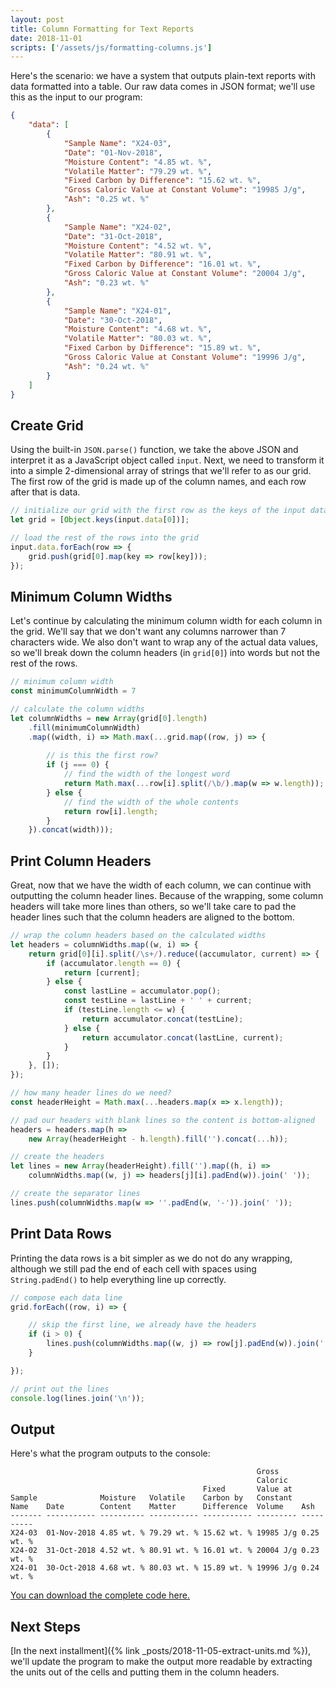 ```yaml
---
layout: post
title: Column Formatting for Text Reports
date: 2018-11-01
scripts: ['/assets/js/formatting-columns.js']
---
```


Here's the scenario: we have a system that outputs plain-text reports with data formatted into a table. Our raw data comes in JSON format; we'll use this as the input to our program:

```json
{
    "data": [
        {
            "Sample Name": "X24-03",
            "Date": "01-Nov-2018",
            "Moisture Content": "4.85 wt. %",
            "Volatile Matter": "79.29 wt. %",
            "Fixed Carbon by Difference": "15.62 wt. %",
            "Gross Caloric Value at Constant Volume": "19985 J/g",
            "Ash": "0.25 wt. %"
        },
        {
            "Sample Name": "X24-02",
            "Date": "31-Oct-2018",
            "Moisture Content": "4.52 wt. %",
            "Volatile Matter": "80.91 wt. %",
            "Fixed Carbon by Difference": "16.01 wt. %",
            "Gross Caloric Value at Constant Volume": "20004 J/g",
            "Ash": "0.23 wt. %"
        },
        {
            "Sample Name": "X24-01",
            "Date": "30-Oct-2018",
            "Moisture Content": "4.68 wt. %",
            "Volatile Matter": "80.03 wt. %",
            "Fixed Carbon by Difference": "15.89 wt. %",
            "Gross Caloric Value at Constant Volume": "19996 J/g",
            "Ash": "0.24 wt. %"
        }
    ]
}
```

## Create Grid

Using the built-in `JSON.parse()` function, we take the above JSON and interpret it as a JavaScript object called `input`. Next, we need to transform it into a simple 2-dimensional array of strings that we'll refer to as our grid. The first row of the grid is made up of the column names, and each row after that is data.

```javascript
// initialize our grid with the first row as the keys of the input data objects
let grid = [Object.keys(input.data[0])];

// load the rest of the rows into the grid
input.data.forEach(row => {
    grid.push(grid[0].map(key => row[key]));
});
```

## Minimum Column Widths

Let's continue by calculating the minimum column width for each column in the grid. We'll say that we don't want any columns narrower than 7 characters wide. We also don't want to wrap any of the actual data values, so we'll break down the column headers (in `grid[0]`) into words but not the rest of the rows.

```javascript
// minimum column width
const minimumColumnWidth = 7

// calculate the column widths
let columnWidths = new Array(grid[0].length)
    .fill(minimumColumnWidth)
    .map((width, i) => Math.max(...grid.map((row, j) => {
        
        // is this the first row?
        if (j === 0) {
            // find the width of the longest word
            return Math.max(...row[i].split(/\b/).map(w => w.length));
        } else {
            // find the width of the whole contents
            return row[i].length;
        }
    }).concat(width)));
```

## Print Column Headers

Great, now that we have the width of each column, we can continue with outputting the column header lines. Because of the wrapping, some column headers will take more lines than others, so we'll take care to pad the header lines such that the column headers are aligned to the bottom.

```javascript
// wrap the column headers based on the calculated widths
let headers = columnWidths.map((w, i) => {
    return grid[0][i].split(/\s+/).reduce((accumulator, current) => {
        if (accumulator.length == 0) {
            return [current];
        } else {
            const lastLine = accumulator.pop();
            const testLine = lastLine + ' ' + current;
            if (testLine.length <= w) {
                return accumulator.concat(testLine);
            } else {
                return accumulator.concat(lastLine, current);
            }
        }
    }, []);
});

// how many header lines do we need?
const headerHeight = Math.max(...headers.map(x => x.length));

// pad our headers with blank lines so the content is bottom-aligned
headers = headers.map(h =>
    new Array(headerHeight - h.length).fill('').concat(...h));

// create the headers
let lines = new Array(headerHeight).fill('').map((h, i) => 
    columnWidths.map((w, j) => headers[j][i].padEnd(w)).join(' '));

// create the separator lines
lines.push(columnWidths.map(w => ''.padEnd(w, '-')).join(' '));

```

## Print Data Rows

Printing the data rows is a bit simpler as we do not do any wrapping, although we still pad the end of each cell with spaces using `String.padEnd()` to help everything line up correctly.

```javascript
// compose each data line
grid.forEach((row, i) => {

    // skip the first line, we already have the headers
    if (i > 0) {
        lines.push(columnWidths.map((w, j) => row[j].padEnd(w)).join(' '));
    }

});

// print out the lines
console.log(lines.join('\n'));
```

## Output

Here's what the program outputs to the console:

```
                                                       Gross               
                                                       Caloric             
                                           Fixed       Value at            
Sample              Moisture   Volatile    Carbon by   Constant            
Name    Date        Content    Matter      Difference  Volume    Ash       
------- ----------- ---------- ----------- ----------- --------- ----------
X24-03  01-Nov-2018 4.85 wt. % 79.29 wt. % 15.62 wt. % 19985 J/g 0.25 wt. %
X24-02  31-Oct-2018 4.52 wt. % 80.91 wt. % 16.01 wt. % 20004 J/g 0.23 wt. %
X24-01  30-Oct-2018 4.68 wt. % 80.03 wt. % 15.89 wt. % 19996 J/g 0.24 wt. %
```

[You can download the complete code here.](/assets/js/formatting-columns.js)

## Next Steps

[In the next installment]({% link _posts/2018-11-05-extract-units.md %}), we'll update the program to make the output more readable by extracting the units out of the cells and putting them in the column headers.